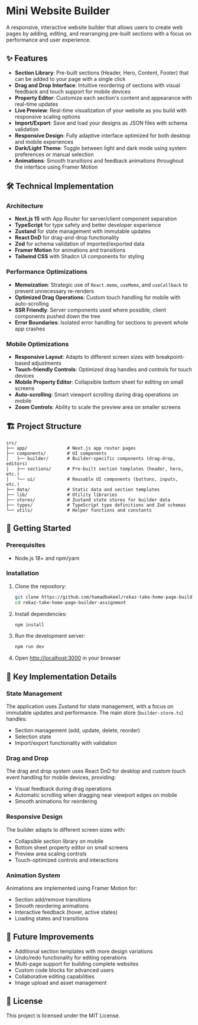 # Mini Website Builder

A responsive, interactive website builder that allows users to create web pages by adding, editing, and rearranging pre-built sections with a focus on performance and user experience.

## ✨ Features

- **Section Library**: Pre-built sections (Header, Hero, Content, Footer) that can be added to your page with a single click
- **Drag and Drop Interface**: Intuitive reordering of sections with visual feedback and touch support for mobile devices
- **Property Editor**: Customize each section's content and appearance with real-time updates
- **Live Preview**: Real-time visualization of your website as you build with responsive scaling options
- **Import/Export**: Save and load your designs as JSON files with schema validation
- **Responsive Design**: Fully adaptive interface optimized for both desktop and mobile experiences
- **Dark/Light Theme**: Toggle between light and dark mode using system preferences or manual selection
- **Animations**: Smooth transitions and feedback animations throughout the interface using Framer Motion

## 🛠️ Technical Implementation

### Architecture

- **Next.js 15** with App Router for server/client component separation
- **TypeScript** for type safety and better developer experience
- **Zustand** for state management with immutable updates
- **React DnD** for drag-and-drop functionality
- **Zod** for schema validation of imported/exported data
- **Framer Motion** for animations and transitions
- **Tailwind CSS** with Shadcn UI components for styling

### Performance Optimizations

- **Memoization**: Strategic use of `React.memo`, `useMemo`, and `useCallback` to prevent unnecessary re-renders
- **Optimized Drag Operations**: Custom touch handling for mobile with auto-scrolling
- **SSR Friendly**: Server components used where possible, client components pushed down the tree
- **Error Boundaries**: Isolated error handling for sections to prevent whole app crashes

### Mobile Optimizations

- **Responsive Layout**: Adapts to different screen sizes with breakpoint-based adjustments
- **Touch-friendly Controls**: Optimized drag handles and controls for touch devices
- **Mobile Property Editor**: Collapsible bottom sheet for editing on small screens
- **Auto-scrolling**: Smart viewport scrolling during drag operations on mobile
- **Zoom Controls**: Ability to scale the preview area on smaller screens

## 🏗️ Project Structure

```
src/
├── app/               # Next.js app router pages
├── components/        # UI components
│   ├── builder/       # Builder-specific components (drag-drop, editors)
│   ├── sections/      # Pre-built section templates (header, hero, etc.)
│   └── ui/            # Reusable UI components (buttons, inputs, etc.)
├── data/              # Static data and section templates
├── lib/               # Utility libraries
├── stores/            # Zustand state stores for builder data
├── types/             # TypeScript type definitions and Zod schemas
└── utils/             # Helper functions and constants
```

## 🚀 Getting Started

### Prerequisites

- Node.js 18+ and npm/yarn

### Installation

1. Clone the repository:

   ```bash
   git clone https://github.com/hamadbakeel/rekaz-take-home-page-builder-assignment.git
   cd rekaz-take-home-page-builder-assignment
   ```

2. Install dependencies:

   ```bash
   npm install
   ```

3. Run the development server:

   ```bash
   npm run dev
   ```

4. Open [http://localhost:3000](http://localhost:3000) in your browser

## 🧪 Key Implementation Details

### State Management

The application uses Zustand for state management, with a focus on immutable updates and performance. The main store (`builder-store.ts`) handles:

- Section management (add, update, delete, reorder)
- Selection state
- Import/export functionality with validation

### Drag and Drop

The drag and drop system uses React DnD for desktop and custom touch event handling for mobile devices, providing:

- Visual feedback during drag operations
- Automatic scrolling when dragging near viewport edges on mobile
- Smooth animations for reordering

### Responsive Design

The builder adapts to different screen sizes with:

- Collapsible section library on mobile
- Bottom sheet property editor on small screens
- Preview area scaling controls
- Touch-optimized controls and interactions

### Animation System

Animations are implemented using Framer Motion for:

- Section add/remove transitions
- Smooth reordering animations
- Interactive feedback (hover, active states)
- Loading states and transitions

## 🌟 Future Improvements

- Additional section templates with more design variations
- Undo/redo functionality for editing operations
- Multi-page support for building complete websites
- Custom code blocks for advanced users
- Collaborative editing capabilities
- Image upload and asset management

## 📄 License

This project is licensed under the MIT License.
